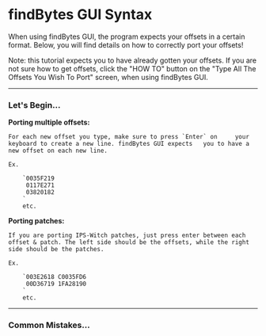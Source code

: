 # findBytes GUI Syntax

When using findBytes GUI, the program expects your offsets in a certain format. Below, you will find details on how to correctly port your offsets!

Note: this tutorial expects you to have already gotten your offsets. If you are not sure how to get offsets, click the "HOW TO" button on the "Type All The Offsets You Wish To Port" screen, when using findBytes GUI.

---

### Let's Begin...

**Porting multiple offsets:**

	For each new offset you type, make sure to press `Enter` on 	your keyboard to create a new line. findBytes GUI expects 	you to have a new offset on each new line.

	Ex.

		`0035F219
	 	 0117E271
	 	 03820182
		`
		etc.


**Porting patches:**

	If you are porting IPS-Witch patches, just press enter between each offset & patch. The left side should be the offsets, while the right side should be the patches. 

	Ex.
		
		`003E2618 C0035FD6
		 00D36719 1FA28190
		`
		etc.

---

### Common Mistakes...

1. Don't leave extra lines before, after, or between, offsets/patches!
	
	ex.
		`00317291

		 01038103
		 0A171937
		`

2. Remove any spaces before, after, or in the the middle, of your offsets/patches.

	ex.
	

		`037191389
		  018318A12
		 0E2618276
		`

3. Either go all offsets, or all patches. Don't do a mixture of both! findBytes GUI will get confused!

	ex.

		`0E271832
		 0E271874 C0035FD6
		 0E251731 C0035FD6
		 0E816221
		`

---

Couldn't find the answer you were looking for? Still have a question?
Hit me up on *Discord*: @AmazingChz#5695